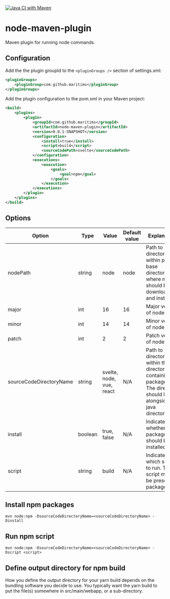 [![Java CI with Maven](https://github.com/Maritims/node-maven-plugin/actions/workflows/maven.yml/badge.svg)](https://github.com/Maritims/node-maven-plugin/actions/workflows/maven.yml)

# node-maven-plugin
Maven plugin for running node commands.

## Configuration
Add the the plugin groupId to the `<pluginGroups />` section of settings.xml:
```xml
<pluginGroups>
    <pluginGroup>com.github.maritims</pluginGroup>
</pluginGroups>
```

Add the plugin configuration to the pom.xml in your Maven project:
```xml
<build>
    <plugins>
        <plugin>
            <groupId>com.github.maritims</groupId>
            <artifactId>node-maven-plugin</artifactId>
            <version>0.0.1-SNAPSHOT</version>
            <configuration>
                <install>true</install>
                <script>build</script>
                <sourceCodePath>svelte</sourceCodePath>
            </configuration>
            <executions>
                <execution>
                    <goals>
                        <goal>npm</goal>
                    </goals>
                </execution>
            </executions>
        </plugin>
    </plugins>
</build>
```

## Options
| Option                  | Type    | Value                    | Default value | Explanation                                                                                                                 |
|-------------------------|---------|--------------------------|---------------|-----------------------------------------------------------------------------------------------------------------------------|
| nodePath                | string  | node                     | node          | Path to directory within project base directory where node should be downloaded and installed.                              |
| major                   | int     | 16                       | 16            | Major version of node.                                                                                                      |
| minor                   | int     | 14                       | 14            | Minor version of node.                                                                                                      |
| patch                   | int     | 2                        | 2             | Patch version of node.                                                                                                      |
| sourceCodeDirectoryName | string  | svelte, node, vue, react | N/A           | Path to directory within the src directory containing package.json. The directory should live alongside the java directory. | 
| install                 | boolean | true, false              | N/A           | Indicates whether packages should be installed.                                                                             |
| script                  | string  | build                    | N/A           | Indicates which script to run. The script must be present in package.json.                                                  |

## Install npm packages
`mvn node:npm -DsourceCodeDirectoryName=<sourceCodeDirectoryName> -Dinstall`

## Run npm script
`mvn node:npm -DsourceCodeDirectoryName=<sourceCodeDirectoryName> -Dscript <script>`

## Define output directory for npm build
How you define the output directory for your yarn build depends on the bundling software you decide to use. You typically want the yarn build to put the file(s) somewhere in src/main/webapp, or a sub-directory.